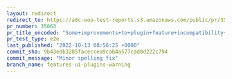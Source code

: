 ```yaml
---
layout: redirect
redirect_to: https://a8c-woo-test-reports.s3.amazonaws.com/public/pr/35063/e2e/index.html
pr_number: 35063
pr_title_encoded: "Some+improvements+to+plugin+feature+incompatibility+UI"
pr_test_type: e2e
last_published: "2022-10-13 08:56:25 +0000"
commit_sha: 9b43edb3285faceccea9cab4a577cad0d222c794
commit_message: "Minor spelling fix"
branch_name: features-ui-plugins-warning
---
```

